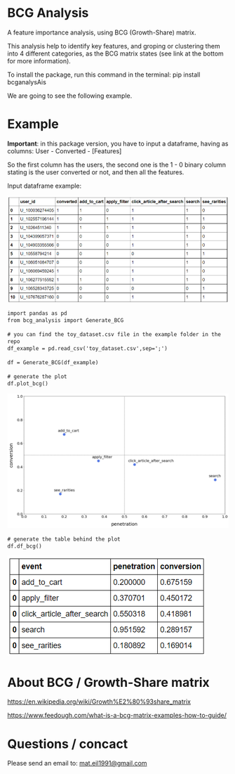 # BCG Analysis

A feature importance analysis, using BCG (Growth-Share) matrix.

This analysis help to identify key features, and groping or clustering them into 4 different categories, as the BCG matrix states (see link at the bottom for more information).

To install the package, run this command in the terminal: pip install bcganalysAis

We are going to see the following example.

# Example

**Important**: in this package version, you have to input a dataframe, having as columns:
User - Converted - [Features]

So the first column has the users, the second one is the 1 - 0 binary column stating is the user converted or not, and then all the features.

Input dataframe example:

![](example/df_pivot_input_example.PNG)

```
import pandas as pd
from bcg_analysis import Generate_BCG

# you can find the toy_dataset.csv file in the example folder in the repo
df_example = pd.read_csv('toy_dataset.csv',sep=';')

df = Generate_BCG(df_example)

# generate the plot
df.plot_bcg()
```

![](example/plot_bcg_example.PNG)

```
# generate the table behind the plot
df.df_bcg()
```

![](example/df_bcg_example.PNG)


# About BCG / Growth-Share matrix
https://en.wikipedia.org/wiki/Growth%E2%80%93share_matrix

https://www.feedough.com/what-is-a-bcg-matrix-examples-how-to-guide/


# Questions / concact

Please send an email to:
mat.eil1991@gmail.com
